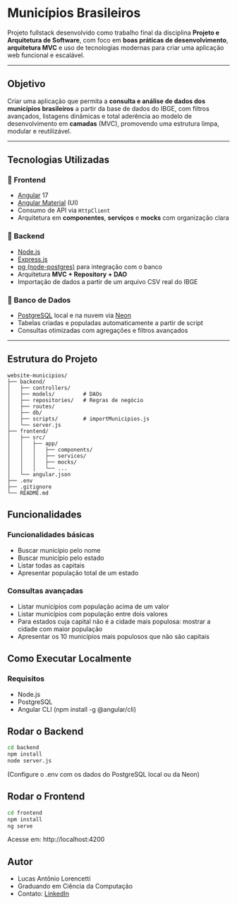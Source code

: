 # Municípios Brasileiros

Projeto fullstack desenvolvido como trabalho final da disciplina **Projeto e Arquitetura de Software**, com foco em **boas práticas de desenvolvimento**, **arquitetura MVC** e uso de tecnologias modernas para criar uma aplicação web funcional e escalável.

---

## Objetivo

Criar uma aplicação que permita a **consulta e análise de dados dos municípios brasileiros** a partir da base de dados do IBGE, com filtros avançados, listagens dinâmicas e total aderência ao modelo de desenvolvimento em **camadas** (MVC), promovendo uma estrutura limpa, modular e reutilizável.

---

## Tecnologias Utilizadas

### 🔹 Frontend
- [Angular](https://angular.io/) 17
- [Angular Material](https://material.angular.io/) (UI)
- Consumo de API via `HttpClient`
- Arquitetura em **componentes**, **serviços** e **mocks** com organização clara

### 🔹 Backend
- [Node.js](https://nodejs.org/)
- [Express.js](https://expressjs.com/)
- [pg (node-postgres)](https://node-postgres.com/) para integração com o banco
- Arquitetura **MVC + Repository + DAO**
- Importação de dados a partir de um arquivo CSV real do IBGE

### 🔹 Banco de Dados
- [PostgreSQL](https://www.postgresql.org/) local e na nuvem via [Neon](https://neon.tech)
- Tabelas criadas e populadas automaticamente a partir de script
- Consultas otimizadas com agregações e filtros avançados

---

## Estrutura do Projeto

```plaintext
website-municipios/
├── backend/
│   ├── controllers/
│   ├── models/         # DAOs
│   ├── repositories/   # Regras de negócio
│   ├── routes/
│   ├── db/
│   ├── scripts/        # importMunicipios.js
│   └── server.js
├── frontend/
│   ├── src/
│   │   ├── app/
│   │   │   ├── components/
│   │   │   ├── services/
│   │   │   ├── mocks/
│   │   │   └── ...
│   └── angular.json
├── .env
├── .gitignore
└── README.md
```

## Funcionalidades
###  Funcionalidades básicas
- Buscar município pelo nome
- Buscar município pelo estado
- Listar todas as capitais
- Apresentar população total de um estado

### Consultas avançadas
- Listar municípios com população acima de um valor
- Listar municípios com população entre dois valores
- Para estados cuja capital não é a cidade mais populosa: mostrar a cidade com maior população
- Apresentar os 10 municípios mais populosos que não são capitais

## Como Executar Localmente
### Requisitos
- Node.js
- PostgreSQL
- Angular CLI (npm install -g @angular/cli)

## Rodar o Backend
```bash
cd backend
npm install
node server.js
```
(Configure o .env com os dados do PostgreSQL local ou da Neon)

## Rodar o Frontend
```bash
cd frontend
npm install
ng serve
```
Acesse em: http://localhost:4200

## Autor
- Lucas Antônio Lorencetti
- Graduando em Ciência da Computação
- Contato: [LinkedIn](https://www.linkedin.com/in/lucasalorencetti/)